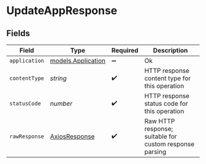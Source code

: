 # UpdateAppResponse


## Fields

| Field                                                   | Type                                                    | Required                                                | Description                                             |
| ------------------------------------------------------- | ------------------------------------------------------- | ------------------------------------------------------- | ------------------------------------------------------- |
| `application`                                           | [models.Application](../models/application.md)          | :heavy_minus_sign:                                      | Ok                                                      |
| `contentType`                                           | *string*                                                | :heavy_check_mark:                                      | HTTP response content type for this operation           |
| `statusCode`                                            | *number*                                                | :heavy_check_mark:                                      | HTTP response status code for this operation            |
| `rawResponse`                                           | [AxiosResponse](https://axios-http.com/docs/res_schema) | :heavy_check_mark:                                      | Raw HTTP response; suitable for custom response parsing |